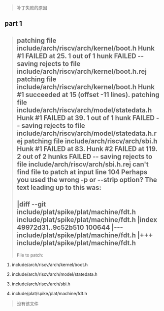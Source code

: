 > 补丁失败的原因

## part 1

> patching file include/arch/riscv/arch/kernel/boot.h
> Hunk #1 FAILED at 25.
>1 out of 1 hunk FAILED -- saving rejects to file include/arch/riscv/arch/kernel/boot.h.rej
>patching file include/arch/riscv/arch/kernel/boot.h
>Hunk #1 succeeded at 15 (offset -11 lines).
>patching file include/arch/riscv/arch/model/statedata.h
>Hunk #1 FAILED at 39.
>1 out of 1 hunk FAILED -- saving rejects to file include/arch/riscv/arch/model/statedata.h.rej
>patching file include/arch/riscv/arch/sbi.h
>Hunk #1 FAILED at 83.
>Hunk #2 FAILED at 119.
>2 out of 2 hunks FAILED -- saving rejects to file include/arch/riscv/arch/sbi.h.rej
>can't find file to patch at input line 104
>Perhaps you used the wrong -p or --strip option?
>The text leading up to this was:
> --------------------------
>|diff --git include/plat/spike/plat/machine/fdt.h include/plat/spike/plat/machine/fdt.h
>|index 49972d31..9c52b510 100644
>|--- include/plat/spike/plat/machine/fdt.h
>|+++ include/plat/spike/plat/machine/fdt.h
>--------------------------
>File to patch: 

1. include/arch/riscv/arch/kernel/boot.h

2. include/arch/riscv/arch/model/statedata.h

3. include/arch/riscv/arch/sbi.h

4. include/plat/spike/plat/machine/fdt.h
> 没有该文件
